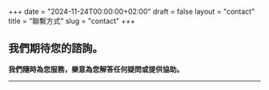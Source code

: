+++
date = "2024-11-24T00:00:00+02:00"
draft = false
layout = "contact"
title = "聯繫方式"
slug = "contact"
+++

## 我們期待您的諮詢。

**我們隨時為您服務，樂意為您解答任何疑問或提供協助。**

---
